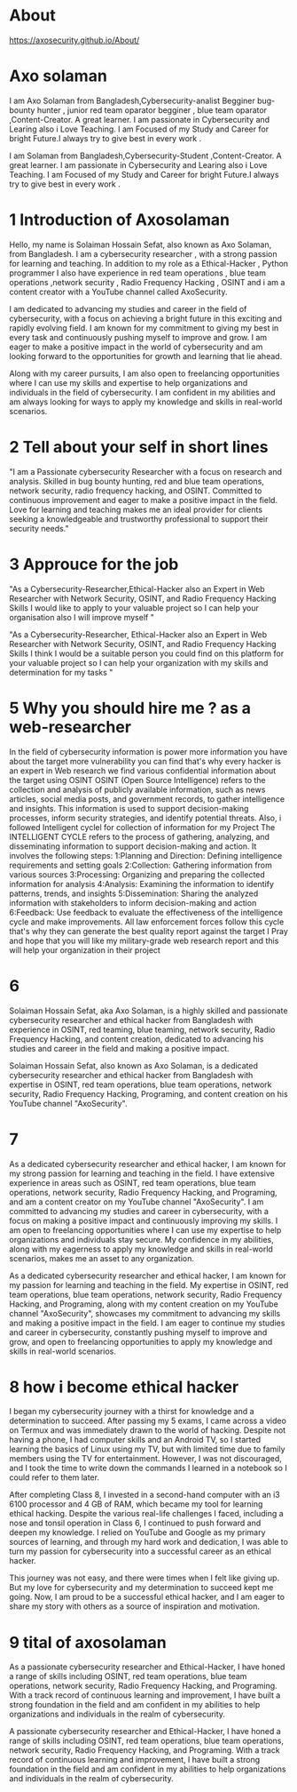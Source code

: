 # About

https://axosecurity.github.io/About/








# Axo solaman 

I am Axo Solaman from Bangladesh,Cybersecurity-analist Begginer bug-bounty hunter , junior red team oparator begginer , blue team oparator ,Content-Creator. A great learner. I am passionate in Cybersecurity and Learing also i Love Teaching.
I am Focused of my Study and Career for bright Future.I always try to give best in every work .


I am Solaman from Bangladesh,Cybersecurity-Student ,Content-Creator. A great learner. I am passionate in Cybersecurity and Learing also i Love Teaching.
I am Focused of my Study and Career for bright Future.I always try to give best in every work .



# 1 Introduction of Axosolaman 

Hello, my name is Solaiman Hossain Sefat, also known as Axo Solaman, from Bangladesh. I am a cybersecurity researcher ,  with a strong passion for learning and teaching. In addition to my role as a Ethical-Hacker , Python programmer I also have experience in  red team operations , blue team operations ,network security , Radio Frequency Hacking , OSINT and i am a content creator with a YouTube channel called AxoSecurity.

I am dedicated to advancing my studies and career in the field of cybersecurity, with a focus on achieving a bright future in this exciting and rapidly evolving field. I am known for my commitment to giving my best in every task and continuously pushing myself to improve and grow. I am eager to make a positive impact in the world of cybersecurity and am looking forward to the opportunities for growth and learning that lie ahead.

Along with my career pursuits, I am also open to freelancing opportunities where I can use my skills and expertise to help organizations and individuals in the field of cybersecurity. I am confident in my abilities and am always looking for ways to apply my knowledge and skills in real-world scenarios.


# 2 Tell about your self in short lines 

"I am a Passionate cybersecurity Researcher with a focus on research and analysis. Skilled in bug bounty hunting, red and blue team operations, network security, radio frequency hacking, and OSINT. Committed to continuous improvement and eager to make a positive impact in the field. Love for learning and teaching makes me an ideal provider for clients seeking a knowledgeable and trustworthy professional to support their security needs."


# 3 Approuce for the job


"As a Cybersecurity-Researcher,Ethical-Hacker also an Expert in Web Researcher with Network Security, OSINT, and Radio Frequency Hacking Skills
I would like to apply to your valuable project so I can help your organisation also I will improve myself "

"As a Cybersecurity-Researcher, Ethical-Hacker also an Expert in Web Researcher with Network Security, OSINT, and Radio Frequency Hacking Skills
I think I would be a suitable person you could find on this platform for your valuable project so I can help your organization with my skills and determination for my tasks
"




# 5 Why you should hire me ? as a web-researcher


In the field of cybersecurity information is power more information you have about the target more vulnerability you can find that's why every hacker is an expert in Web research we find various confidential information about the target using OSINT
OSINT (Open Source Intelligence) refers to the collection and analysis of publicly available information, such as news articles, social media posts, and government records, to gather intelligence and insights. This information is used to support decision-making processes, inform security strategies, and identify potential threats.
Also, i followed Intelligent cyclel for collection of information for my Project 
The INTELLIGENT CYCLE  refers to the process of gathering, analyzing, and disseminating information to support decision-making and action. It involves the following steps:
1:Planning and Direction: Defining intelligence requirements and setting goals
2:Collection: Gathering information from various sources
3:Processing: Organizing and preparing the collected information for analysis
4:Analysis: Examining the information to identify patterns, trends, and insights
5:Dissemination: Sharing the analyzed information with stakeholders to inform decision-making and action
6:Feedback: Use feedback to evaluate the effectiveness of the intelligence cycle and make improvements.
All law enforcement forces follow this cycle that's why they can generate the best quality report against the target 
I Pray and hope that you will like my military-grade web research report and this will help your organization in their project 




# 6 

Solaiman Hossain Sefat, aka Axo Solaman, is a highly skilled and passionate cybersecurity researcher and ethical hacker from Bangladesh with experience in OSINT, red teaming, blue teaming, network security, Radio Frequency Hacking, and content creation, dedicated to advancing his studies and career in the field and making a positive impact.


Solaiman Hossain Sefat, also known as Axo Solaman, is a dedicated cybersecurity researcher and ethical hacker from Bangladesh with expertise in OSINT, red team operations, blue team operations, network security, Radio Frequency Hacking, Programing, and content creation on his YouTube channel "AxoSecurity".


# 7 

As a dedicated cybersecurity researcher and ethical hacker, I am known for my strong passion for learning and teaching in the field. I have extensive experience in areas such as OSINT, red team operations, blue team operations, network security, Radio Frequency Hacking, and Programing, and am a content creator on my YouTube channel "AxoSecurity". I am committed to advancing my studies and career in cybersecurity, with a focus on making a positive impact and continuously improving my skills. I am open to freelancing opportunities where I can use my expertise to help organizations and individuals stay secure. My confidence in my abilities, along with my eagerness to apply my knowledge and skills in real-world scenarios, makes me an asset to any organization.

As a dedicated cybersecurity researcher and ethical hacker, I am known for my passion for learning and teaching in the field. My expertise in OSINT, red team operations, blue team operations, network security, Radio Frequency Hacking, and Programing, along with my content creation on my YouTube channel "AxoSecurity", showcases my commitment to advancing my skills and making a positive impact in the field. I am eager to continue my studies and career in cybersecurity, constantly pushing myself to improve and grow, and open to freelancing opportunities to apply my knowledge and skills in real-world scenarios.


# 8 how i become ethical hacker 

I began my cybersecurity journey with a thirst for knowledge and a determination to succeed. After passing my 5 exams, I came across a video on Termux and was immediately drawn to the world of hacking. Despite not having a phone, I had computer skills and an Android TV, so I started learning the basics of Linux using my TV, but with limited time due to family members using the TV for entertainment. However, I was not discouraged, and I took the time to write down the commands I learned in a notebook so I could refer to them later.

After completing Class 8, I invested in a second-hand computer with an i3 6100 processor and 4 GB of RAM, which became my tool for learning ethical hacking. Despite the various real-life challenges I faced, including a nose and tonsil operation in Class 6, I continued to push forward and deepen my knowledge. I relied on YouTube and Google as my primary sources of learning, and through my hard work and dedication, I was able to turn my passion for cybersecurity into a successful career as an ethical hacker.

This journey was not easy, and there were times when I felt like giving up. But my love for cybersecurity and my determination to succeed kept me going. Now, I am proud to be a successful ethical hacker, and I am eager to share my story with others as a source of inspiration and motivation.


# 9 tital of axosolaman 

As a passionate cybersecurity researcher and Ethical-Hacker, I have honed a range of skills including OSINT, red team operations, blue team operations, network security, Radio Frequency Hacking, and Programing. With a track record of continuous learning and improvement, I have built a strong foundation in the field and am confident in my abilities to help organizations and individuals in the realm of cybersecurity.


 A passionate cybersecurity researcher and Ethical-Hacker, I have honed a range of skills including OSINT, red team operations, blue team operations, network security, Radio Frequency Hacking, and Programing. With a track record of continuous learning and improvement, I have built a strong foundation in the field and am confident in my abilities to help organizations and individuals in the realm of cybersecurity.















